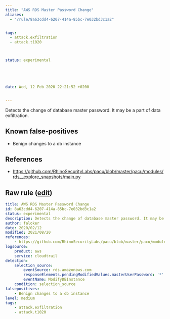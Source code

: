 ```yaml
---
title: "AWS RDS Master Password Change"
aliases:
  - "/rule/8a63cdd4-6207-414a-85bc-7e032bd3c1a2"


tags:
  - attack.exfiltration
  - attack.t1020



status: experimental





date: Wed, 12 Feb 2020 22:21:52 +0200


---
```


Detects the change of database master password. It may be a part of data exfiltration.

<!--more-->


## Known false-positives

* Benign changes to a db instance



## References

* https://github.com/RhinoSecurityLabs/pacu/blob/master/pacu/modules/rds__explore_snapshots/main.py


## Raw rule ([edit](https://github.com/SigmaHQ/sigma/edit/master/rules/cloud/aws/aws_rds_change_master_password.yml))
```yaml
title: AWS RDS Master Password Change
id: 8a63cdd4-6207-414a-85bc-7e032bd3c1a2
status: experimental
description: Detects the change of database master password. It may be a part of data exfiltration.
author: faloker
date: 2020/02/12
modified: 2021/08/20
references:
    - https://github.com/RhinoSecurityLabs/pacu/blob/master/pacu/modules/rds__explore_snapshots/main.py
logsource:
    product: aws
    service: cloudtrail
detection:
    selection_source:
        eventSource: rds.amazonaws.com
        responseElements.pendingModifiedValues.masterUserPassword: '*'
        eventName: ModifyDBInstance
    condition: selection_source
falsepositives:
    - Benign changes to a db instance
level: medium
tags:
    - attack.exfiltration
    - attack.t1020

```
